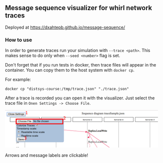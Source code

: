 ## Message sequence visualizer for whirl network traces

Deployed at https://dxahtepb.github.io/message-sequence/

### How to use
In order to generate traces run your simulation with `--trace <path>`. This makes sense to do only when `--seed <number>` flag is set.

Don't forget that if you run tests in docker, then trace files will appear in the container. You can copy them to the host system with `docker cp`.

For example:
```shell
docker cp "distsys-course:/tmp/trace.json" "./trace.json"
```

After a trace is recorded you can open it with the visualizer. Just select the trace file in `Onen Settings -> Choose File`.

![Choose file](docs/FileSelect.png)

Arrows and message labels are clickable!
